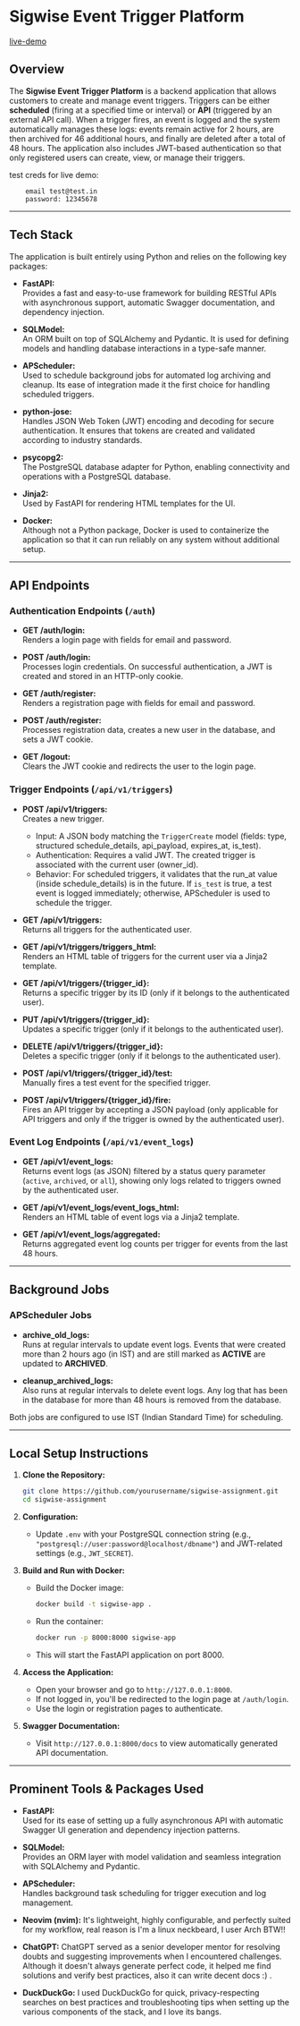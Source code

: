 # Sigwise Event Trigger Platform 
[live-demo](https://sigwise-assignment.onrender.com/)

## Overview

The **Sigwise Event Trigger Platform** is a backend application that allows customers to create and manage event triggers. Triggers can be either **scheduled** (firing at a specified time or interval) or **API** (triggered by an external API call). When a trigger fires, an event is logged and the system automatically manages these logs: events remain active for 2 hours, are then archived for 46 additional hours, and finally are deleted after a total of 48 hours. The application also includes JWT-based authentication so that only registered users can create, view, or manage their triggers.

test creds for live demo:
```
    email test@test.in
    password: 12345678
```
---

## Tech Stack

The application is built entirely using Python and relies on the following key packages:

- **FastAPI:**  
  Provides a fast and easy-to-use framework for building RESTful APIs with asynchronous support, automatic Swagger documentation, and dependency injection.

- **SQLModel:**  
  An ORM built on top of SQLAlchemy and Pydantic. It is used for defining models and handling database interactions in a type-safe manner.

- **APScheduler:**  
  Used to schedule background jobs for automated log archiving and cleanup. Its ease of integration made it the first choice for handling scheduled triggers.

- **python-jose:**  
  Handles JSON Web Token (JWT) encoding and decoding for secure authentication. It ensures that tokens are created and validated according to industry standards.

- **psycopg2:**  
  The PostgreSQL database adapter for Python, enabling connectivity and operations with a PostgreSQL database.

- **Jinja2:**  
  Used by FastAPI for rendering HTML templates for the UI.

- **Docker:**  
  Although not a Python package, Docker is used to containerize the application so that it can run reliably on any system without additional setup.

---

## API Endpoints

### Authentication Endpoints (`/auth`)

- **GET /auth/login:**  
  Renders a login page with fields for email and password.

- **POST /auth/login:**  
  Processes login credentials. On successful authentication, a JWT is created and stored in an HTTP-only cookie.

- **GET /auth/register:**  
  Renders a registration page with fields for email and password.

- **POST /auth/register:**  
  Processes registration data, creates a new user in the database, and sets a JWT cookie.

- **GET /logout:**  
  Clears the JWT cookie and redirects the user to the login page.

### Trigger Endpoints (`/api/v1/triggers`)

- **POST /api/v1/triggers:**  
  Creates a new trigger.  
  - Input: A JSON body matching the `TriggerCreate` model (fields: type, structured schedule_details, api_payload, expires_at, is_test).  
  - Authentication: Requires a valid JWT. The created trigger is associated with the current user (owner_id).  
  - Behavior: For scheduled triggers, it validates that the run_at value (inside schedule_details) is in the future. If `is_test` is true, a test event is logged immediately; otherwise, APScheduler is used to schedule the trigger.

- **GET /api/v1/triggers:**  
  Returns all triggers for the authenticated user.

- **GET /api/v1/triggers/triggers_html:**  
  Renders an HTML table of triggers for the current user via a Jinja2 template.

- **GET /api/v1/triggers/{trigger_id}:**  
  Returns a specific trigger by its ID (only if it belongs to the authenticated user).

- **PUT /api/v1/triggers/{trigger_id}:**  
  Updates a specific trigger (only if it belongs to the authenticated user).

- **DELETE /api/v1/triggers/{trigger_id}:**  
  Deletes a specific trigger (only if it belongs to the authenticated user).

- **POST /api/v1/triggers/{trigger_id}/test:**  
  Manually fires a test event for the specified trigger.

- **POST /api/v1/triggers/{trigger_id}/fire:**  
  Fires an API trigger by accepting a JSON payload (only applicable for API triggers and only if the trigger is owned by the authenticated user).

### Event Log Endpoints (`/api/v1/event_logs`)

- **GET /api/v1/event_logs:**  
  Returns event logs (as JSON) filtered by a status query parameter (`active`, `archived`, or `all`), showing only logs related to triggers owned by the authenticated user.

- **GET /api/v1/event_logs/event_logs_html:**  
  Renders an HTML table of event logs via a Jinja2 template.

- **GET /api/v1/event_logs/aggregated:**  
  Returns aggregated event log counts per trigger for events from the last 48 hours.

---

## Background Jobs

### APScheduler Jobs

- **archive_old_logs:**  
  Runs at regular intervals to update event logs. Events that were created more than 2 hours ago (in IST) and are still marked as **ACTIVE** are updated to **ARCHIVED**.

- **cleanup_archived_logs:**  
  Also runs at regular intervals to delete event logs. Any log that has been in the database for more than 48 hours is removed from the database.

Both jobs are configured to use IST (Indian Standard Time) for scheduling.

---

## Local Setup Instructions

1. **Clone the Repository:**
   ```bash
   git clone https://github.com/yourusername/sigwise-assignment.git
   cd sigwise-assignment
   ```

2. **Configuration:**
   - Update `.env` with your PostgreSQL connection string (e.g., `"postgresql://user:password@localhost/dbname"`) and JWT-related settings (e.g., `JWT_SECRET`).
   
3. **Build and Run with Docker:**
   - Build the Docker image:
     ```bash
     docker build -t sigwise-app .
     ```
   - Run the container:
     ```bash
     docker run -p 8000:8000 sigwise-app
     ```
   - This will start the FastAPI application on port 8000.

4. **Access the Application:**
   - Open your browser and go to `http://127.0.0.1:8000`.
   - If not logged in, you'll be redirected to the login page at `/auth/login`.
   - Use the login or registration pages to authenticate.

5. **Swagger Documentation:**
   - Visit `http://127.0.0.1:8000/docs` to view automatically generated API documentation.

---

## Prominent Tools & Packages Used

- **FastAPI:**  
  Used for its ease of setting up a fully asynchronous API with automatic Swagger UI generation and dependency injection patterns.

- **SQLModel:**  
  Provides an ORM layer with model validation and seamless integration with SQLAlchemy and Pydantic.

- **APScheduler:**  
  Handles background task scheduling for trigger execution and log management.

- **Neovim (nvim):**
  It's lightweight, highly configurable, and perfectly suited for my workflow, real reason is I'm a linux neckbeard, I user Arch BTW!!

- **ChatGPT:**
  ChatGPT served as a senior developer mentor for resolving doubts and suggesting improvements when I encountered challenges. Although it doesn't always generate perfect code, it helped me find solutions and verify best practices, also it can write decent docs :) .

- **DuckDuckGo:**
  I used DuckDuckGo for quick, privacy-respecting searches on best practices and troubleshooting tips when setting up the various components of the stack, and I love its bangs.
